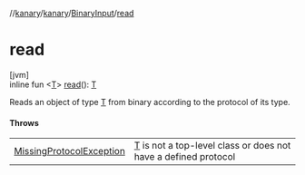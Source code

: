 //[kanary](../../../index.md)/[kanary](../index.md)/[BinaryInput](index.md)/[read](read.md)

# read

[jvm]\
inline fun &lt;[T](read.md)&gt; [read](read.md)(): [T](read.md)

Reads an object of type [T](read.md) from binary according to the protocol of its type.

#### Throws

| | |
|---|---|
| [MissingProtocolException](../-missing-protocol-exception/index.md) | [T](read.md) is not a top-level class or does not have a defined protocol |
